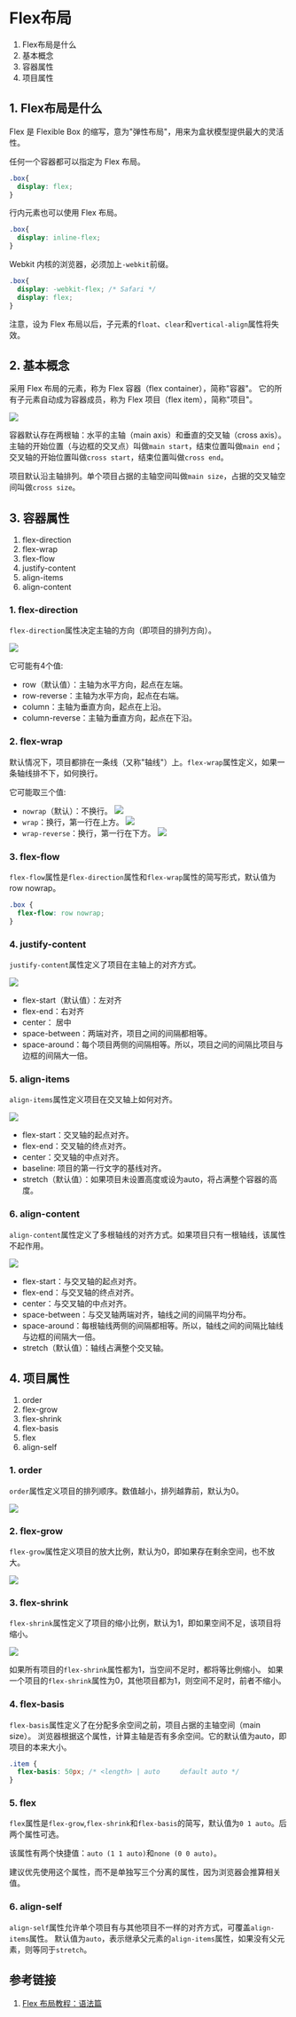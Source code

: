 # Flex布局

1. Flex布局是什么
2. 基本概念
3. 容器属性
4. 项目属性

## 1. Flex布局是什么

Flex 是 Flexible Box 的缩写，意为"弹性布局"，用来为盒状模型提供最大的灵活性。

任何一个容器都可以指定为 Flex 布局。
```css
.box{
  display: flex;
}
```
行内元素也可以使用 Flex 布局。
```css
.box{
  display: inline-flex;
}
```
Webkit 内核的浏览器，必须加上`-webkit`前缀。
```css
.box{
  display: -webkit-flex; /* Safari */
  display: flex;
}
```
注意，设为 Flex 布局以后，子元素的`float`、`clear`和`vertical-align`属性将失效。

## 2. 基本概念

采用 Flex 布局的元素，称为 Flex 容器（flex container），简称"容器"。
它的所有子元素自动成为容器成员，称为 Flex 项目（flex item），简称"项目"。

![](images/Flex布局/2-1.png)

容器默认存在两根轴：水平的主轴（main axis）和垂直的交叉轴（cross axis）。
主轴的开始位置（与边框的交叉点）叫做`main start`，结束位置叫做`main end`；
交叉轴的开始位置叫做`cross start`，结束位置叫做`cross end`。

项目默认沿主轴排列。单个项目占据的主轴空间叫做`main size`，占据的交叉轴空间叫做`cross size`。

## 3. 容器属性

1. flex-direction
2. flex-wrap
3. flex-flow 
4. justify-content
5. align-items
6. align-content

### 1. flex-direction

`flex-direction`属性决定主轴的方向（即项目的排列方向）。

![](images/Flex布局/3-1-1.png)

它可能有4个值:
- row（默认值）：主轴为水平方向，起点在左端。
- row-reverse：主轴为水平方向，起点在右端。
- column：主轴为垂直方向，起点在上沿。
- column-reverse：主轴为垂直方向，起点在下沿。

### 2. flex-wrap

默认情况下，项目都排在一条线（又称"轴线"）上。`flex-wrap`属性定义，如果一条轴线排不下，如何换行。

它可能取三个值:
- `nowrap`（默认）：不换行。
  ![](images/Flex布局/3-2-1.png)
- `wrap`：换行，第一行在上方。
  ![](images/Flex布局/3-2-2.png)
- `wrap-reverse`：换行，第一行在下方。
  ![](images/Flex布局/3-2-3.png)

### 3. flex-flow

`flex-flow`属性是`flex-direction`属性和`flex-wrap`属性的简写形式，默认值为row nowrap。
```css
.box {
  flex-flow: row nowrap;
}
```

### 4. justify-content

`justify-content`属性定义了项目在主轴上的对齐方式。

![](images/Flex布局/3-4-1.png)

- flex-start（默认值）：左对齐
- flex-end：右对齐
- center： 居中
- space-between：两端对齐，项目之间的间隔都相等。
- space-around：每个项目两侧的间隔相等。所以，项目之间的间隔比项目与边框的间隔大一倍。

### 5. align-items

`align-items`属性定义项目在交叉轴上如何对齐。

![](images/Flex布局/3-5-1.png)

- flex-start：交叉轴的起点对齐。
- flex-end：交叉轴的终点对齐。
- center：交叉轴的中点对齐。
- baseline: 项目的第一行文字的基线对齐。
- stretch（默认值）：如果项目未设置高度或设为auto，将占满整个容器的高度。

### 6. align-content

`align-content`属性定义了多根轴线的对齐方式。如果项目只有一根轴线，该属性不起作用。

![](images/Flex布局/3-6-1.png)

- flex-start：与交叉轴的起点对齐。
- flex-end：与交叉轴的终点对齐。
- center：与交叉轴的中点对齐。
- space-between：与交叉轴两端对齐，轴线之间的间隔平均分布。
- space-around：每根轴线两侧的间隔都相等。所以，轴线之间的间隔比轴线与边框的间隔大一倍。
- stretch（默认值）：轴线占满整个交叉轴。

## 4. 项目属性

1. order
2. flex-grow
3. flex-shrink
4. flex-basis
5. flex
6. align-self

### 1. order

`order`属性定义项目的排列顺序。数值越小，排列越靠前，默认为0。

![](images/Flex布局/4-1-1.png)

### 2. flex-grow

`flex-grow`属性定义项目的放大比例，默认为0，即如果存在剩余空间，也不放大。

![](images/Flex布局/4-2-1.png)

### 3. flex-shrink

`flex-shrink`属性定义了项目的缩小比例，默认为1，即如果空间不足，该项目将缩小。

![](images/Flex布局/4-2-1.png)

如果所有项目的`flex-shrink`属性都为1，当空间不足时，都将等比例缩小。
如果一个项目的`flex-shrink`属性为0，其他项目都为1，则空间不足时，前者不缩小。

### 4. flex-basis

`flex-basis`属性定义了在分配多余空间之前，项目占据的主轴空间（main size）。
浏览器根据这个属性，计算主轴是否有多余空间。它的默认值为auto，即项目的本来大小。

```css
.item {
  flex-basis: 50px; /* <length> | auto     default auto */
}
```

### 5. flex

`flex`属性是`flex-grow`,`flex-shrink`和`flex-basis`的简写，默认值为`0 1 auto`。后两个属性可选。

该属性有两个快捷值：`auto (1 1 auto)`和`none (0 0 auto)`。

建议优先使用这个属性，而不是单独写三个分离的属性，因为浏览器会推算相关值。

### 6. align-self

`align-self`属性允许单个项目有与其他项目不一样的对齐方式，可覆盖`align-items`属性。
默认值为`auto`，表示继承父元素的`align-items`属性，如果没有父元素，则等同于`stretch`。


## 参考链接

1. [Flex 布局教程：语法篇](http://www.ruanyifeng.com/blog/2015/07/flex-grammar.html)